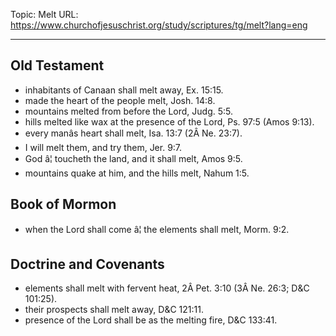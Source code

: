 Topic: Melt
URL: https://www.churchofjesuschrist.org/study/scriptures/tg/melt?lang=eng

---

## Old Testament

- inhabitants of Canaan shall melt away, Ex. 15:15.
- made the heart of the people melt, Josh. 14:8.
- mountains melted from before the Lord, Judg. 5:5.
- hills melted like wax at the presence of the Lord, Ps. 97:5 (Amos 9:13).
- every manâs heart shall melt, Isa. 13:7 (2Â Ne. 23:7).
- I will melt them, and try them, Jer. 9:7.
- God â¦ toucheth the land, and it shall melt, Amos 9:5.
- mountains quake at him, and the hills melt, Nahum 1:5.

## Book of Mormon

- when the Lord shall come â¦ the elements shall melt, Morm. 9:2.

## Doctrine and Covenants

- elements shall melt with fervent heat, 2Â Pet. 3:10 (3Â Ne. 26:3; D&C 101:25).
- their prospects shall melt away, D&C 121:11.
- presence of the Lord shall be as the melting fire, D&C 133:41.

